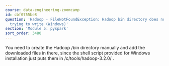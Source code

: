 ```yaml
---
course: data-engineering-zoomcamp
id: cbf0755be8
question: 'Hadoop - FileNotFoundException: Hadoop bin directory does not exist , when
  trying to write (Windows)'
section: 'Module 5: pyspark'
sort_order: 3480
---
```


You need to create the Hadoop /bin directory manually and add the downloaded files in there, since the shell script provided for Windows installation just puts them in /c/tools/hadoop-3.2.0/ .

